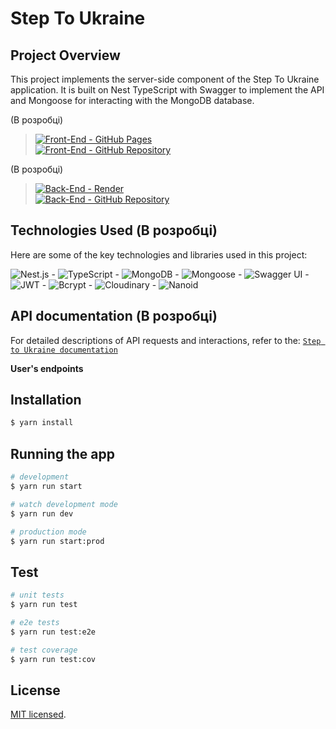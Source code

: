 # Step To Ukraine

## Project Overview

This project implements the server-side component of the Step To Ukraine application. It is built on Nest TypeScript with Swagger to implement the API and Mongoose for interacting with the MongoDB database.

(В розробці)

> [![Front-End - GitHub Pages](https://img.shields.io/badge/Front--End-GitHub%20Pages-FFDD00?logo=github&labelColor=0057B7)]()  
> [![Front-End - GitHub Repository](https://img.shields.io/badge/Front--End-GitHub%20Repository-FFDD00?logo=github&labelColor=0057B7)]()

(В розробці)

> [![Back-End - Render](https://img.shields.io/badge/Back--End-Render-000000?logo=render&logoColor=ffffff&labelColor=cd0000)](https://step-to-ukraine.onrender.com/docs)  
> [![Back-End - GitHub Repository](https://img.shields.io/badge/Back--End-GitHub%20Repository-000000?logo=github&labelColor=cd0000)](https://github.com/savchyndd/step-to-ukraine-api)

## Technologies Used (В розробці)

Here are some of the key technologies and libraries used in this project:

![Nest.js](https://img.shields.io/badge/Nest.js-10-E0234E?logo=nestjs) - ![TypeScript](https://img.shields.io/badge/TypeScript-5.1-3178C6?logo=typescript) - ![MongoDB](https://img.shields.io/badge/MongoDB-4.4-47A248?logo=mongodb) - ![Mongoose](https://img.shields.io/badge/Mongoose-7.5-880000?logo=mongoose) - ![Swagger UI](https://img.shields.io/badge/Swagger%20UI-7.0-85EA2D?logo=swagger) - ![JWT](https://img.shields.io/badge/JWT-9.0-yellow) - ![Bcrypt](https://img.shields.io/badge/Bcrypt-5.1-purple) - ![Cloudinary](https://img.shields.io/badge/Cloudinary-1.40-brightgreen) - ![Nanoid](https://img.shields.io/badge/Nanoid-4.0-orange)

## API documentation (В розробці)

For detailed descriptions of API requests and interactions, refer to the: [`Step to Ukraine documentation`]()

**User's endpoints**

<!-- <img src="./public/images/user-endpoints.png" alt="Your pet API Documentation User endpoints" max-width="900" max-height="500"> -->

## Installation

```bash
$ yarn install
```

## Running the app

```bash
# development
$ yarn run start

# watch development mode
$ yarn run dev

# production mode
$ yarn run start:prod
```

## Test

```bash
# unit tests
$ yarn run test

# e2e tests
$ yarn run test:e2e

# test coverage
$ yarn run test:cov
```

## License

[MIT licensed](LICENSE).
